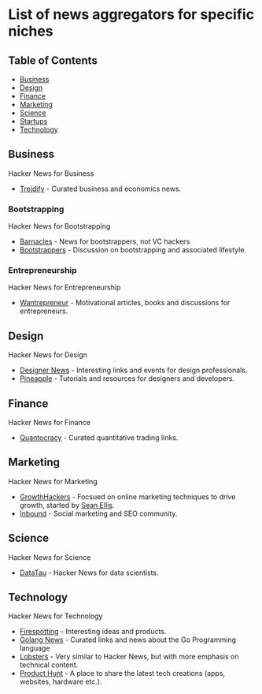 # List of news aggregators for specific niches

## Table of Contents

* [Business](#business)
* [Design](#design)
* [Finance](#finance)
* [Marketing](#marketing)
* [Science](#science)
* [Startups](#startups)
* [Technology](#technology)

## Business

Hacker News for Business

* [Trejdify](http://www.trejdify.com) - Curated business and economics news.

### Bootstrapping
Hacker News for Bootstrapping

* [Barnacles](https://barnacl.es) - News for bootstrappers, not VC hackers
* [Bootstrappers](http://www.bootstrappers.io) - Discussion on bootstrapping and associated lifestyle.

### Entrepreneurship

Hacker News for Entrepreneurship

* [Wantrepreneur](http://wantrepreneur.io/) - Motivational articles, books and discussions for entrepreneurs. 

## Design

Hacker News for Design

* [Designer News](https://www.designernews.co) - Interesting links and events for design professionals.
* [Pineapple](http://pineapple.io) - Tutorials and resources for designers and developers.

## Finance

Hacker News for Finance

* [Quantocracy](http://quantocracy.com) - Curated quantitative trading links.

## Marketing

Hacker News for Marketing

* [GrowthHackers](https://growthhackers.com) - Focsued on online marketing techniques to drive growth, started by [Sean Ellis](https://www.quora.com/profile/Sean-Ellis).
* [Inbound](https://inbound.org) - Social marketing and SEO community.

## Science

Hacker News for Science

* [DataTau](http://www.datatau.com) - Hacker News for data scientists.

## Technology

Hacker News for Technology

* [Firespotting](http://firespotting.com) - Interesting ideas and products.
* [Golang News](https://golangnews.com) - Curated links and news about the Go Programming language
* [Lobsters](https://lobste.rs) - Very similar to Hacker News, but with more emphasis on technical content.
* [Product Hunt](https://www.producthunt.com) - A place to share the latest tech creations (apps, websites, hardware etc.).
